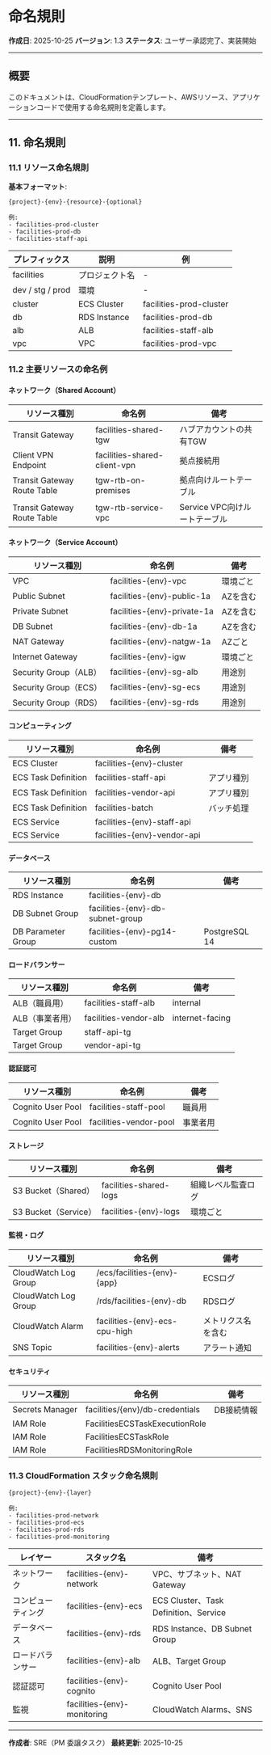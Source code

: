 # 命名規則

**作成日**: 2025-10-25
**バージョン**: 1.3
**ステータス**: ユーザー承認完了、実装開始

---

## 概要

このドキュメントは、CloudFormationテンプレート、AWSリソース、アプリケーションコードで使用する命名規則を定義します。

---

## 11. 命名規則

### 11.1 リソース命名規則

**基本フォーマット**:
```
{project}-{env}-{resource}-{optional}

例:
- facilities-prod-cluster
- facilities-prod-db
- facilities-staff-api
```

| プレフィックス | 説明 | 例 |
|------------|------|---|
| facilities | プロジェクト名 | - |
| dev / stg / prod | 環境 | - |
| cluster | ECS Cluster | facilities-prod-cluster |
| db | RDS Instance | facilities-prod-db |
| alb | ALB | facilities-staff-alb |
| vpc | VPC | facilities-prod-vpc |

### 11.2 主要リソースの命名例

#### ネットワーク（Shared Account）

| リソース種別 | 命名例 | 備考 |
|----------|--------|------|
| Transit Gateway | facilities-shared-tgw | ハブアカウントの共有TGW |
| Client VPN Endpoint | facilities-shared-client-vpn | 拠点接続用 |
| Transit Gateway Route Table | tgw-rtb-on-premises | 拠点向けルートテーブル |
| Transit Gateway Route Table | tgw-rtb-service-vpc | Service VPC向けルートテーブル |

#### ネットワーク（Service Account）

| リソース種別 | 命名例 | 備考 |
|----------|--------|------|
| VPC | facilities-{env}-vpc | 環境ごと |
| Public Subnet | facilities-{env}-public-1a | AZを含む |
| Private Subnet | facilities-{env}-private-1a | AZを含む |
| DB Subnet | facilities-{env}-db-1a | AZを含む |
| NAT Gateway | facilities-{env}-natgw-1a | AZごと |
| Internet Gateway | facilities-{env}-igw | 環境ごと |
| Security Group（ALB） | facilities-{env}-sg-alb | 用途別 |
| Security Group（ECS） | facilities-{env}-sg-ecs | 用途別 |
| Security Group（RDS） | facilities-{env}-sg-rds | 用途別 |

#### コンピューティング

| リソース種別 | 命名例 | 備考 |
|----------|--------|------|
| ECS Cluster | facilities-{env}-cluster | |
| ECS Task Definition | facilities-staff-api | アプリ種別 |
| ECS Task Definition | facilities-vendor-api | アプリ種別 |
| ECS Task Definition | facilities-batch | バッチ処理 |
| ECS Service | facilities-{env}-staff-api | |
| ECS Service | facilities-{env}-vendor-api | |

#### データベース

| リソース種別 | 命名例 | 備考 |
|----------|--------|------|
| RDS Instance | facilities-{env}-db | |
| DB Subnet Group | facilities-{env}-db-subnet-group | |
| DB Parameter Group | facilities-{env}-pg14-custom | PostgreSQL 14 |

#### ロードバランサー

| リソース種別 | 命名例 | 備考 |
|----------|--------|------|
| ALB（職員用） | facilities-staff-alb | internal |
| ALB（事業者用） | facilities-vendor-alb | internet-facing |
| Target Group | staff-api-tg | |
| Target Group | vendor-api-tg | |

#### 認証認可

| リソース種別 | 命名例 | 備考 |
|----------|--------|------|
| Cognito User Pool | facilities-staff-pool | 職員用 |
| Cognito User Pool | facilities-vendor-pool | 事業者用 |

#### ストレージ

| リソース種別 | 命名例 | 備考 |
|----------|--------|------|
| S3 Bucket（Shared） | facilities-shared-logs | 組織レベル監査ログ |
| S3 Bucket（Service） | facilities-{env}-logs | 環境ごと |

#### 監視・ログ

| リソース種別 | 命名例 | 備考 |
|----------|--------|------|
| CloudWatch Log Group | /ecs/facilities-{env}-{app} | ECSログ |
| CloudWatch Log Group | /rds/facilities-{env}-db | RDSログ |
| CloudWatch Alarm | facilities-{env}-ecs-cpu-high | メトリクス名を含む |
| SNS Topic | facilities-{env}-alerts | アラート通知 |

#### セキュリティ

| リソース種別 | 命名例 | 備考 |
|----------|--------|------|
| Secrets Manager | facilities/{env}/db-credentials | DB接続情報 |
| IAM Role | FacilitiesECSTaskExecutionRole | |
| IAM Role | FacilitiesECSTaskRole | |
| IAM Role | FacilitiesRDSMonitoringRole | |

### 11.3 CloudFormation スタック命名規則

```
{project}-{env}-{layer}

例:
- facilities-prod-network
- facilities-prod-ecs
- facilities-prod-rds
- facilities-prod-monitoring
```

| レイヤー | スタック名 | 備考 |
|---------|----------|------|
| ネットワーク | facilities-{env}-network | VPC、サブネット、NAT Gateway |
| コンピューティング | facilities-{env}-ecs | ECS Cluster、Task Definition、Service |
| データベース | facilities-{env}-rds | RDS Instance、DB Subnet Group |
| ロードバランサー | facilities-{env}-alb | ALB、Target Group |
| 認証認可 | facilities-{env}-cognito | Cognito User Pool |
| 監視 | facilities-{env}-monitoring | CloudWatch Alarms、SNS |

---

**作成者**: SRE（PM 委譲タスク）
**最終更新**: 2025-10-25
